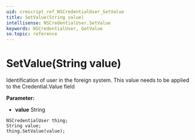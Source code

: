 ```yaml
---
uid: crmscript_ref_NSCredentialUser_SetValue
title: SetValue(String value)
intellisense: NSCredentialUser.SetValue
keywords: NSCredentialUser, GetValue
so.topic: reference
---
```


# SetValue(String value)

Identification of user in the foreign system.  This value needs to be applied to the Credential.Value field

**Parameter:** 
* **value** String

```crmscript
NSCredentialUser thing;
String value;
thing.SetValue(value);
```

